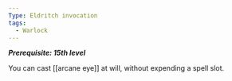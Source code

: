 ```yaml
---
Type: Eldritch invocation
tags:
  - Warlock
---
```

**_Prerequisite: 15th level_**

You can cast [[arcane eye]] at will, without expending a spell slot.